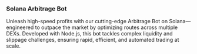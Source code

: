 ### Solana Arbitrage Bot
Unleash high-speed profits with our cutting-edge Arbitrage Bot on Solana—engineered to outpace the market by optimizing routes across multiple DEXs. Developed with Node.js, this bot tackles complex liquidity and slippage challenges, ensuring rapid, efficient, and automated trading at scale.
